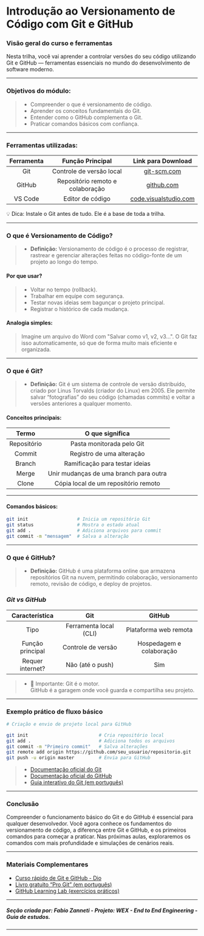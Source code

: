 # **Introdução ao Versionamento de Código com Git e GitHub**

### **Visão geral do curso e ferramentas**

Nesta trilha, você vai aprender a controlar versões do seu código utilizando Git e GitHub — ferramentas essenciais no mundo do desenvolvimento de software moderno.

---

### **Objetivos do módulo:**

> - Compreender o que é versionamento de código.
> - Aprender os conceitos fundamentais do Git.   
> - Entender como o GitHub complementa o Git.
> - Praticar comandos básicos com confiança.

---

### **Ferramentas utilizadas:**

|Ferramenta|Função Principal|Link para Download|
|:---:|:---:|:---:|
|Git|Controle de versão local|[git-scm.com](https://git-scm.com/)|
|GitHub|Repositório remoto e colaboração|[github.com](https://github.com/)|
|VS Code|Editor de código|[code.visualstudio.com](https://code.visualstudio.com/)|

💡 Dica: Instale o Git antes de tudo. Ele é a base de toda a trilha.

---

### **O que é Versionamento de Código?**

> - **Definição:** Versionamento de código é o processo de registrar, rastrear e gerenciar alterações feitas no código-fonte de um projeto ao longo do tempo.

#### **Por que usar?**
> - Voltar no tempo (rollback).
> - Trabalhar em equipe com segurança.
> - Testar novas ideias sem bagunçar o projeto principal.
> - Registrar o histórico de cada mudança.

#### **Analogia simples:**
> Imagine um arquivo do Word com "Salvar como v1, v2, v3...". O Git faz isso automaticamente, só que de forma muito mais eficiente e organizada.

---

### **O que é Git?**

> - **Definição:** Git é um sistema de controle de versão distribuído, criado por Linus Torvalds (criador do Linux) em 2005. Ele permite salvar “fotografias” do seu código (chamadas commits) e voltar a versões anteriores a qualquer momento.

#### **Conceitos principais:**
|Termo|O que significa|
|:---:|:---:|
|Repositório|Pasta monitorada pelo Git|
|Commit|Registro de uma alteração|
|Branch|Ramificação para testar ideias|
|Merge|Unir mudanças de uma branch para outra|
|Clone|Cópia local de um repositório remoto|

---

#### **Comandos básicos:**

```bash
git init                  # Inicia um repositório Git
git status                # Mostra o estado atual
git add .                 # Adiciona arquivos para commit
git commit -m "mensagem"  # Salva a alteração
```
---

### **O que é GitHub?**

> - **Definição:** GitHub é uma plataforma online que armazena repositórios Git na nuvem, permitindo colaboração, versionamento remoto, revisão de código, e deploy de projetos.

### *Git vs GitHub*
|Característica|Git|GitHub|
|:---:|:---:|:---:|
|Tipo|Ferramenta local (CLI)|Plataforma web remota|
|Função principal|Controle de versão|Hospedagem e colaboração|
|Requer internet?|Não (até o push)|Sim|

> - 🎯 Importante: Git é o motor.  
> GitHub é a garagem onde você guarda e compartilha seu projeto.

---

### **Exemplo prático de fluxo básico**

```bash
# Criação e envio de projeto local para GitHub

git init                          # Cria repositório local
git add .                         # Adiciona todos os arquivos
git commit -m "Primeiro commit"   # Salva alterações
git remote add origin https://github.com/seu_usuario/repositorio.git
git push -u origin master         # Envia para GitHub
```

> - [Documentação oficial do Git](https://git-scm.com/doc)
> - [Documentação oficial do GitHub](https://docs.github.com/pt)
> - [Guia interativo do Git (em português)](https://learngitbranching.js.org/?locale=pt_BR)

---

### **Conclusão**

Compreender o funcionamento básico do Git e do GitHub é essencial para qualquer desenvolvedor. Você agora conhece os fundamentos do versionamento de código, a diferença entre Git e GitHub, e os primeiros comandos para começar a praticar. Nas próximas aulas, exploraremos os comandos com mais profundidade e simulações de cenários reais.

---

### **Materiais Complementares**

- [Curso rápido de Git e GitHub - Dio](https://www.youtube.com/watch?v=UBAX-13g8OM)
- [Livro gratuito “Pro Git” (em português)](https://git-scm.com/book/pt-br/v2)
- [GitHub Learning Lab (exercícios práticos)](https://github-com.translate.goog/apps/github-learning-lab?_x_tr_sl=en&_x_tr_tl=pt&_x_tr_hl=pt&_x_tr_pto=tc)

---

##### Seção criada por: *Fabio Zanneti - Projeto: WEX - End to End Engineering* - Guia de estudos.

---

